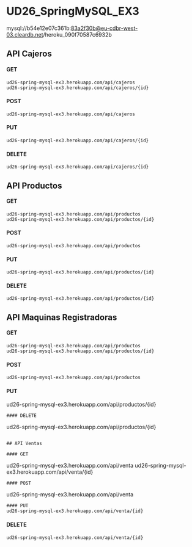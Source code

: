 # UD26_SpringMySQL_EX3

mysql://b54e12e07c361b:83a2f30b@eu-cdbr-west-03.cleardb.net/heroku_090f70587c6932b

## API Cajeros

#### GET
```
ud26-spring-mysql-ex3.herokuapp.com/api/cajeros
ud26-spring-mysql-ex3.herokuapp.com/api/cajeros/{id}
```
#### POST
```
ud26-spring-mysql-ex3.herokuapp.com/api/cajeros
```
#### PUT
```
ud26-spring-mysql-ex3.herokuapp.com/api/cajeros/{id}
```
#### DELETE
```
ud26-spring-mysql-ex3.herokuapp.com/api/cajeros/{id}
```

## API Productos

#### GET
```
ud26-spring-mysql-ex3.herokuapp.com/api/productos
ud26-spring-mysql-ex3.herokuapp.com/api/productos/{id}
```
#### POST
```
ud26-spring-mysql-ex3.herokuapp.com/api/productos
```
#### PUT
```
ud26-spring-mysql-ex3.herokuapp.com/api/productos/{id}
```
#### DELETE
```
ud26-spring-mysql-ex3.herokuapp.com/api/productos/{id}
```

## API Maquinas Registradoras

#### GET
```
ud26-spring-mysql-ex3.herokuapp.com/api/productos
ud26-spring-mysql-ex3.herokuapp.com/api/productos/{id}
```
#### POST
```
ud26-spring-mysql-ex3.herokuapp.com/api/productos
```
#### PUT
ud26-spring-mysql-ex3.herokuapp.com/api/productos/{id}
```
#### DELETE
```
ud26-spring-mysql-ex3.herokuapp.com/api/productos/{id}
```

## API Ventas

#### GET
```
ud26-spring-mysql-ex3.herokuapp.com/api/venta
ud26-spring-mysql-ex3.herokuapp.com/api/venta/{id}
```
#### POST
```
ud26-spring-mysql-ex3.herokuapp.com/api/venta
```
#### PUT
ud26-spring-mysql-ex3.herokuapp.com/api/venta/{id}
```
#### DELETE
```
ud26-spring-mysql-ex3.herokuapp.com/api/venta/{id}
```
